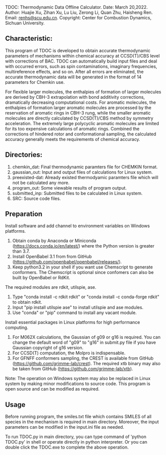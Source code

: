 TDOC: Thermodynamic Data Offline Calculator. 
Date: March 20,2022.
Author: Huajie Xu, Zihan Xu, Lu Liu, Zerong Li, Quan Zhu, Haisheng Ren.
Email: renhs@scu.edu.cn.
Copyright: Center for Combustion Dynamics, Sichuan University.

## Characteristic:
This program of TDOC is developed to obtain accurate thermodynamic parameters of mechanisms within chemical accuracy at CCSD(T)/CBS level with corrections of BAC. 
TDOC can automatically build input files and deal with occurred errors, such as spin contaminations, imaginary frequencies, multireference effects, and so on. After all errors are eliminated, the accurate thermodynamic data will be generated in the format of 14 parameters for Chemkin use.

For flexible larger molecules, the enthalpies of formation of larger molecules are derived by CBH-3 extrapolation with bond additivity corrections, dramatically decreasing computational costs. For aromatic molecules, the enthalpies of formation larger aromatic molecules are processed by the reservation of aromatic rings in CBH-3 rung, while the smaller aromatic molecules are directly calculated by CCSD(T)/CBS method by symmetry acceleration. The extremely large polycyclic aromatic molecules are limited for its too expensive calculations of aromatic rings. Combined the corrections of hindered rotor and conformational sampling, the calculated accuracy generally meets the requirements of chemical accuracy.




## Directories:

1. chemkin_dat: Final thermodynamic paramters file for CHEMKIN format.
2. gaussian_out: Input and output files of calculations for Linux system.
3. preexisted-dat: Already existed thermodyamic paramters file which will not be calculated any more.
4. program_out: Some viewable results of program output.
5. submitted_inp: Submitted files to be calculated in Linux system.
6. SRC: Source code files.


## Preparation

Install software and add channel to environment variables on Windows platforms.
1. Obtain conda by Anaconda or Miniconda (https://docs.conda.io/en/latest/) where the Python version is greater than 3.7.
2. Install OpenBabel 3.1 from from GitHub (https://github.com/openbabel/openbabel/releases/).
3. Keep python3.2 in your shell if you want use Chemscript to generate conformers. The Chemscript is optional since confomers can also be built by OpenBabel or RdKit.

The required modules are rdkit, utilspie, ase.
1. Type "conda install -c rdkit rdkit" or "conda install -c conda-forge rdkit" to obtain rdkit.
2. Input "pip install utilspie ase" to install utilspie and ase modules.
3. Use "conda" or "pip" command to install any vacant module.

Install essential packages in Linux platforms for high performance computing.
1. For M062X calculations, the Gaussian of g09 or g16 is required. You can change the  default word of "g09" to "g16" in submit.py file if you have Gaussian copyright of g16 version.  
2. For CCSD(T) computation, the Molpro is indispensable.
3. For GFNFF conformers sampling, the CREST is available from GitHub (https://github.com/grimme-lab/crest). The required xtb binary may also be taken from GitHub (https://github.com/grimme-lab/xtb).

Note: The operation on Windows system may also be replaced in Linux system by making minor modifications to source code. This program is open source and can be modified as required.

## Usage

Before running  program, the smiles.txt file which contains SMILES of all species in the mechanism is required in main directory. Moreover, the input parameters can be modified in the input.ini file as needed. 

To run TDOC.py in main directory, you can type command of 'python  TDOC.py' in shell or operate directly in python interpreter. Or you can double click the TDOC.exe to complete the above operation.

